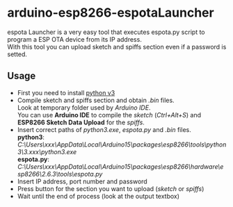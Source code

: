 # arduino-esp8266-espotaLauncher
espota Launcher is a very easy tool that executes espota.py script to program a ESP OTA device from its IP address.<br>
With this tool you can upload sketch and spiffs section even if a password is setted.

## Usage
- First you need to install [python v3](https://www.python.org/downloads/)
- Compile sketch and spiffs section and obtain *.bin* files.<br>
Look at temporary folder used by *Arduino IDE*.<br>
You can use **Arduino IDE** to compile the *sketch* (*Ctrl+Alt+S*) and **ESP8266 Sketch Data Upload** for the *spiffs*.
- Insert correct paths of *python3.exe*, *espota.py* and *.bin* files.<br>
**python3**: *C:\Users\xxx\AppData\Local\Arduino15\packages\esp8266\tools\python3\3.xxx\python3.exe*<br>
**espota.py**: *C:\Users\xxx\AppData\Local\Arduino15\packages\esp8266\hardware\esp8266\2.6.3\tools\espota.py*<br>
- Insert IP address, port number and password
- Press button for the section you want to upload (*sketch* or *spiffs*)
- Wait until the end of process (look at the output textbox)
